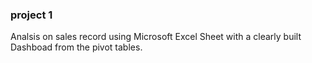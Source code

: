 ### project 1
Analsis on sales record using Microsoft Excel Sheet with a clearly built Dashboad from the pivot tables.
